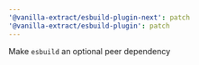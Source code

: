 ```yaml
---
'@vanilla-extract/esbuild-plugin-next': patch
'@vanilla-extract/esbuild-plugin': patch
---
```


Make `esbuild` an optional peer dependency
